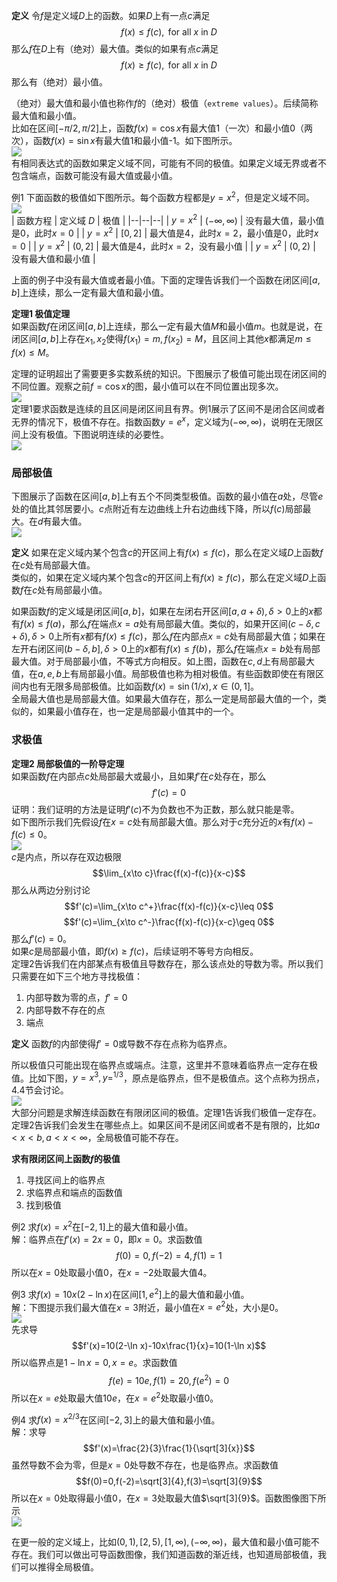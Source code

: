 **定义** 令$f$是定义域$D$上的函数。如果$D$上有一点$c$满足
$$f(x)\leq f(c), \text{ for all $x$ in } D$$
那么$f$在$D$上有（绝对）最大值。类似的如果有点$c$满足
$$f(x)\geq f(c), \text{ for all $x$ in } D$$
那么有（绝对）最小值。

（绝对）最大值和最小值也称作$f$的（绝对）极值（`extreme values`）。后续简称最大值和最小值。  
比如在区间$[-\pi/2,\pi/2]$上，函数$f(x)=\cos x$有最大值1（一次）和最小值0（两次），函数$f(x)=\sin x$有最大值1和最小值-1。如下图所示。  
![](010.010.png)  
有相同表达式的函数如果定义域不同，可能有不同的极值。如果定义域无界或者不包含端点，函数可能没有最大值或最小值。

例1 下面函数的极值如下图所示。每个函数方程都是$y=x^2$，但是定义域不同。  
![](010.020.png)  
| 函数方程 | 定义域 $D$ | 极值 |
|--|--|--|
| $y=x^2$ | $(-\infty, \infty)$ | 没有最大值，最小值是0，此时$x=0$ |
| $y=x^2$ | $[0, 2]$ | 最大值是4，此时$x=2$，最小值是0，此时$x=0$ |
| $y=x^2$ | $(0,2]$ | 最大值是4，此时$x=2$，没有最小值 |
| $y=x^2$ | $(0, 2)$ | 没有最大值和最小值 |

上面的例子中没有最大值或者最小值。下面的定理告诉我们一个函数在闭区间$[a,b]$上连续，那么一定有最大值和最小值。

**定理1 极值定理**  
如果函数$f$在闭区间$[a, b]$上连续，那么一定有最大值$M$和最小值$m$。也就是说，在闭区间$[a, b]$上存在$x_1, x_2$使得$f(x_1)=m,f(x_2)=M$，且区间上其他$x$都满足$m\leq f(x)\leq M$。

定理的证明超出了需要更多实数系统的知识。下图展示了极值可能出现在闭区间的不同位置。观察之前$f=\cos x$的图，最小值可以在不同位置出现多次。  
![](010.030.png)  
定理1要求函数是连续的且区间是闭区间且有界。例1展示了区间不是闭合区间或者无界的情况下，极值不存在。指数函数$y=e^x$，定义域为$(-\infty,\infty)$，说明在无限区间上没有极值。下图说明连续的必要性。  
![](010.040.png)

### 局部极值
下图展示了函数在区间$[a,b]$上有五个不同类型极值。函数的最小值在$a$处，尽管$e$处的值比其邻居要小。$c$点附近有左边曲线上升右边曲线下降，所以$f(c)$局部最大。在$d$有最大值。  
![](010.050.png)

**定义** 如果在定义域内某个包含$c$的开区间上有$f(x)\leq f(c)$，那么在定义域$D$上函数$f$在$c$处有局部最大值。  
类似的，如果在定义域内某个包含$c$的开区间上有$f(x)\geq f(c)$，那么在定义域$D$上函数$f$在$c$处有局部最小值。

如果函数$f$的定义域是闭区间$[a, b]$，如果在左闭右开区间$[a, a+\delta),\delta>0$上的$x$都有$f(x)\leq f(a)$，那么$f$在端点$x=a$处有局部最大值。类似的，如果开区间$(c-\delta,c+\delta),\delta>0$上所有$x$都有$f(x)\leq f(c)$，那么$f$在内部点$x=c$处有局部最大值；如果在左开右闭区间$(b-\delta, b],\delta>0$上的$x$都有$f(x)\leq f(b)$，那么$f$在端点$x=b$处有局部最大值。对于局部最小值，不等式方向相反。如上图，函数在$c,d$上有局部最大值，在$a,e,b$上有局部最小值。局部极值也称为相对极值。有些函数即使在有限区间内也有无限多局部极值。比如函数$f(x)=\sin (1/x),x\in(0,1]$。  
全局最大值也是局部最大值。如果最大值存在，那么一定是局部最大值的一个，类似的，如果最小值存在，也一定是局部最小值其中的一个。

### 求极值
**定理2 局部极值的一阶导定理**  
如果函数$f$在内部点$c$处局部最大或最小，且如果$f'$在$c$处存在，那么
$$f'(c)=0$$
证明：我们证明的方法是证明$f'(c)$不为负数也不为正数，那么就只能是零。  
如下图所示我们先假设$f$在$x=c$处有局部最大值。那么对于$c$充分近的$x$有$f(x)-f(c)\leq 0$。  
![](010.060.png)  
$c$是内点，所以存在双边极限
$$\lim_{x\to c}\frac{f(x)-f(c)}{x-c}$$
那么从两边分别讨论
$$f'(c)=\lim_{x\to c^+}\frac{f(x)-f(c)}{x-c}\leq 0$$
$$f'(c)=\lim_{x\to c^-}\frac{f(x)-f(c)}{x-c}\geq 0$$
那么$f'(c)=0$。  
如果$c$是局部最小值，即$f(x)\geq f(c)$，后续证明不等号方向相反。  
定理2告诉我们在内部某点有极值且导数存在，那么该点处的导数为零。所以我们只需要在如下三个地方寻找极值：
1. 内部导数为零的点，$f'=0$
2. 内部导数不存在的点
3. 端点

**定义** 函数$f$的内部使得$f'=0$或导数不存在点称为临界点。

所以极值只可能出现在临界点或端点。注意，这里并不意味着临界点一定存在极值。比如下图，$y=x^3,y=^{1/3}$，原点是临界点，但不是极值点。这个点称为拐点，4.4节会讨论。  
![](010.070.png)  
大部分问题是求解连续函数在有限闭区间的极值。定理1告诉我们极值一定存在。定理2告诉我们会发生在哪些点上。如果区间不是闭区间或者不是有限的，比如$a<x<b,a<x<\infty$，全局极值可能不存在。

**求有限闭区间上函数$f$的极值**
1. 寻找区间上的临界点
2. 求临界点和端点的函数值
3. 找到极值

例2 求$f(x)=x^2$在$[-2,1]$上的最大值和最小值。  
解：临界点在$f'(x)=2x=0$，即$x=0$。求函数值
$$f(0)=0,f(-2)=4,f(1)=1$$
所以在$x=0$处取最小值0，在$x=-2$处取最大值4。

例3 求$f(x)=10x(2-\ln x)$在区间$[1,e^2]$上的最大值和最小值。  
解：下图提示我们最大值在$x=3$附近，最小值在$x=e^2$处，大小是0。  
![](010.080.png)  
先求导
$$f'(x)=10(2-\ln x)-10x\frac{1}{x}=10(1-\ln x)$$
所以临界点是$1-\ln x=0, x=e$。求函数值
$$f(e)=10e,f(1)=20,f(e^2)=0$$
所以在$x=e$处取最大值$10e$，在$x=e^2$处取最小值0。

例4 求$f(x)=x^{2/3}$在区间$[-2,3]$上的最大值和最小值。  
解：求导
$$f'(x)=\frac{2}{3}\frac{1}{\sqrt[3]{x}}$$
虽然导数不会为零，但是$x=0$处导数不存在，也是临界点。求函数值
$$f(0)=0,f(-2)=\sqrt[3]{4},f(3)=\sqrt[3]{9}$$
所以在$x=0$处取得最小值0，在$x=3$处取最大值$\sqrt[3]{9}$。函数图像图下所示  
![](010.090.png)

在更一般的定义域上，比如$(0,1),[2,5),[1,\infty),(-\infty,\infty)$，最大值和最小值可能不存在。我们可以做出可导函数图像，我们知道函数的渐近线，也知道局部极值，我们可以推得全局极值。
